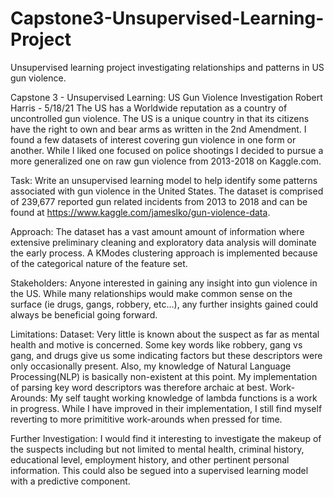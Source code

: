 # Capstone3-Unsupervised-Learning-Project
Unsupervised learning project investigating relationships and patterns in US gun violence.

Capstone 3 - Unsupervised Learning: US Gun Violence Investigation
Robert Harris - 5/18/21
The US has a Worldwide reputation as a country of uncontrolled gun violence. The US is a unique country in that its citizens have the right to own and bear arms as written in the 2nd Amendment. I found a few datasets of interest covering gun violence in one form or another. While I liked one focused on police shootings I decided to pursue a more generalized one on raw gun violence from 2013-2018 on Kaggle.com.

Task:
Write an unsupervised learning model to help identify some patterns associated with gun violence in the United States. The dataset is comprised of 239,677 reported gun related incidents from 2013 to 2018 and can be found at https://www.kaggle.com/jameslko/gun-violence-data. 

Approach:
The dataset has a vast amount amount of information where extensive preliminary cleaning and exploratory data analysis will dominate the early process. A KModes clustering approach is implemented because of the categorical nature of the feature set.

Stakeholders:
Anyone interested in gaining any insight into gun violence in the US. While many relationships would make common sense on the surface (ie drugs, gangs, robbery, etc...), any further insights gained could always be beneficial going forward.

Limitations:
Dataset: Very little is known about the suspect as far as mental health and motive is concerned. Some key words like robbery, gang vs gang, and drugs give us some indicating factors but these descriptors were only occasionally present. Also, my knowledge of Natural Language Processing(NLP) is basically non-existent at this point. My implementation of parsing key word descriptors was therefore archaic at best.
Work-Arounds: My self taught working knowledge of lambda functions is a work in progress. While I have improved in their implementation, I still find myself reverting to more primititive work-arounds when pressed for time.

Further Investigation:
I would find it interesting to investigate the makeup of the suspects including but not limited to mental health, criminal history, educational level, employment history, and other pertinent personal information. This could also be segued into a supervised learning model with a predictive component.
